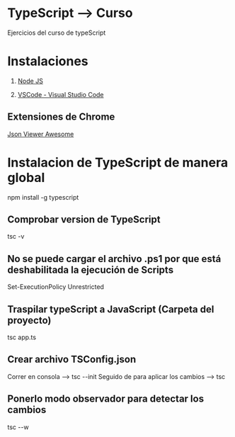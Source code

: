 # TypeScript --> Curso
Ejercicios del curso de typeScript

# Instalaciones

1. [Node JS](https://nodejs.org/es/)

2. [VSCode - Visual Studio Code](https://code.visualstudio.com/)

## Extensiones de Chrome

[Json Viewer Awesome](https://chrome.google.com/webstore/detail/json-viewer-pro/eifflpmocdbdmepbjaopkkhbfmdgijcc)

# Instalacion de TypeScript de manera global

npm install -g typescript

## Comprobar version de TypeScript

tsc -v 

## No se puede cargar el archivo .ps1 por que está deshabilitada la ejecución de Scripts

Set-ExecutionPolicy Unrestricted

## Traspilar typeScript a JavaScript (Carpeta del proyecto)

tsc app.ts

## Crear archivo TSConfig.json

Correr en consola -->   tsc --init 
Seguido de para aplicar los cambios --> tsc

## Ponerlo modo observador para detectar los cambios

tsc --w

